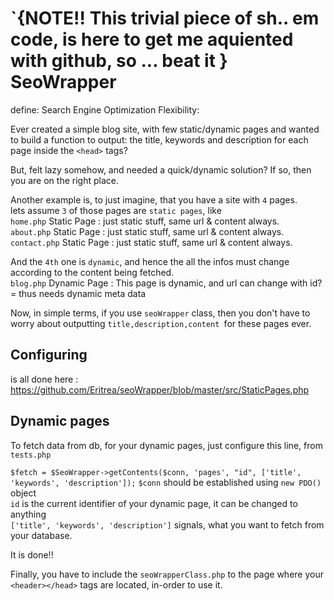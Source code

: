 `{NOTE!! This trivial piece of sh.. em code, is here to get me aquiented with github, so ... beat it }
SeoWrapper
===========================
define: Search Engine Optimization Flexibility:


Ever created a simple blog site, with few static/dynamic pages and wanted to build a function to output:
the title, keywords and description for each page inside the `<head>` tags?
	
But, felt lazy somehow, and needed a quick/dynamic solution? If so, then you are on the right place. 


Another example is, to just imagine, that you have a site with `4` pages.     
lets assume `3` of those pages are `static pages`, like    
        `home.php`  Static Page : just static stuff, same url & content always.    
        `about.php`  Static Page : just static stuff, same url & content always.     
        `contact.php`  Static Page : just static stuff, same url & content always.     
        
And the `4th` one is `dynamic`, and hence the all the infos must change according to the content being fetched.     
        `blog.php` Dynamic Page : This page is dynamic, and url can change with id?= thus needs dynamic meta data
        
Now, in simple terms, if you use `seoWrapper` class, then you don't have to worry about outputting `title,description,content
`for these pages ever. 
        

## Configuring
is all done here : https://github.com/Eritrea/seoWrapper/blob/master/src/StaticPages.php

## Dynamic pages
To fetch data from db, for your dynamic pages, just configure this line, from `tests.php`

 `$fetch = $SeoWrapper->getContents($conn, 'pages', "id", ['title', 'keywords', 'description']);`
 `$conn` should be established using `new PDO()` object    
 `id` is the current identifier of your dynamic page, it can be changed to anything     
 `['title', 'keywords', 'description']` signals, what you want to fetch from your database. 

It is done!! 

Finally, you have to include the `seoWrapperClass.php` to the page where your `<header></head>` tags are located, in-order to use it.	
